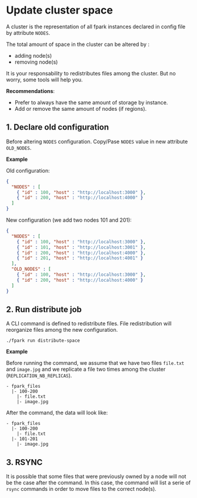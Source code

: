 # Update cluster space

A cluster is the representation of all fpark instances declared in config file by attribute `NODES`.

The total amount of space in the cluster can be altered by :
  - adding node(s)
  - removing node(s)

It is your responsability to redistributes files among the cluster. But no worry, some tools will help you.

**Recommendations**:
  - Prefer to always have the same amount of storage by instance.
  - Add or remove the same amount of nodes (if regions).

## 1. Declare old configuration

Before altering `NODES` configuration. Copy/Pase `NODES` value in new attribute `OLD_NODES`.

**Example**

Old configuration:

```json
{
  "NODES" : [
    { "id" : 100, "host" : "http://localhost:3000" },
    { "id" : 200, "host" : "http://localhost:4000" }
  ]
}
```

New configuration (we add two nodes 101 and 201):

```json
{
  "NODES" : [
    { "id" : 100, "host" : "http://localhost:3000" },
    { "id" : 101, "host" : "http://localhost:3001" },
    { "id" : 200, "host" : "http://localhost:4000" },
    { "id" : 201, "host" : "http://localhost:4001" }
  ],
  "OLD_NODES" : [
    { "id" : 100, "host" : "http://localhost:3000" },
    { "id" : 200, "host" : "http://localhost:4000" }
  ]
}
```

## 2. Run distribute job

A CLI command is defined to redistribute files. File redistribution will reorganize files among the new configuration.


```batch
./fpark run distribute-space
```

**Example**

Before running the command, we assume that we have two files `file.txt` and `image.jpg` and we replicate a file two times among the cluster (`REPLICATION_NB_REPLICAS`).

```
- fpark_files
  |- 100-200
    |- file.txt
    |- image.jpg

```

After the command, the data will look like:

```
- fpark_files
  |- 100-200
    |- file.txt
  |- 101-201
    |- image.jpg
```

## 3. RSYNC

It is possible that some files that were previously owned by a node will not be the case after the command. In this case, the command will list a serie of `rsync` commands in order to move files to the correct node(s).
